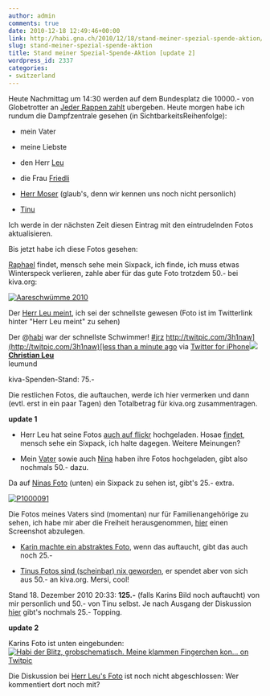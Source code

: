 ```yaml
---
author: admin
comments: true
date: 2010-12-18 12:49:46+00:00
link: http://habi.gna.ch/2010/12/18/stand-meiner-spezial-spende-aktion/
slug: stand-meiner-spezial-spende-aktion
title: Stand meiner Spezial-Spende-Aktion [update 2]
wordpress_id: 2337
categories:
- switzerland
---
```


Heute Nachmittag um 14:30 werden auf dem Bundesplatz die 10000.- von Globetrotter an [Jeder Rappen zahlt](http://www.jrz.ch/www/de/drs3/jeder-rappen-zaehlt.html) ubergeben. Heute morgen habe ich rundum die Dampfzentrale gesehen (in SichtbarkeitsReihenfolge):





  
  * mein Vater


  
  * meine Liebste


  
  * den Herr [Leu](http://leumund.ch/)


  
  * die Frau [Friedli](http://www.karinfriedli.ch/)


  
  * [Herr Moser](http://twitter.com/#!/habasch) (glaub's, denn wir kennen uns noch nicht personlich)


  
  * [Tinu](http://tinus-welt.blogspot.com/)




Ich werde in der nächsten Zeit diesen Eintrag mit den eintrudelnden Fotos aktualisieren.




Bis jetzt habe ich diese Fotos gesehen:




[Raphael](http://www.flickr.com/photos/raphael_moser/5270407439/) findet, mensch sehe mein Sixpack, ich finde, ich muss etwas Winterspeck verlieren, zahle aber für das gute Foto trotzdem 50.- bei kiva.org:

[![Aareschwümme 2010](http://farm6.static.flickr.com/5207/5270407439_08e708368c.jpg)](http://www.flickr.com/photos/raphael_moser/5270407439/)  

  

Der [Herr Leu meint](http://twitter.com/#!/leumund/statuses/16079739462615040), ich sei der schnellste gewesen (Foto ist im Twitterlink hinter "Herr Leu meint" zu sehen) 

Der @[habi](http://twitter.com/habi) war der schnellste Schwimmer! [#jrz](http://twitter.com/search?q=%23jrz)  [http://twitpic.com/3h1naw](http://twitpic.com/3h1naw)[less than a minute ago](http://twitter.com/leumund/statuses/16079739462615040) via [Twitter for iPhone](http://twitter.com/)[![](http://a3.twimg.com/profile_images/1174075451/avatar_2010_leu_new_normal.jpg)](http://twitter.com/leumund)**[Christian Leu](http://twitter.com/leumund)**  
leumund





kiva-Spenden-Stand: 75.-




Die restlichen Fotos, die auftauchen, werde ich hier vermerken und dann (evtl. erst in ein paar Tagen) den Totalbetrag für kiva.org zusammentragen.




**update 1**




- Herr Leu hat seine Fotos [auch auf flickr](http://www.flickr.com/photos/leumund/people/habi/) hochgeladen. Hosae [findet](http://www.flickr.com/photos/leumund/5271097890/comment72157625623317342/), mensch sehe ein Sixpack, ich halte dagegen. Weitere Meinungen?




- Mein [Vater](http://www.flickr.com/photos/habiold/tags/jrz/) sowie auch [Nina](http://www.flickr.com/photos/ninahostettler/tags/jrz/) haben ihre Fotos hochgeladen, gibt also nochmals 50.- dazu.




Da auf [Ninas Foto](http://www.flickr.com/photos/ninahostettler/5271385089/) (unten) ein Sixpack zu sehen ist, gibt's 25.- extra.




[![P1000091](http://farm6.static.flickr.com/5163/5271385089_a8ec95c1e5.jpg)](http://www.flickr.com/photos/ninahostettler/5271385089/)


  

Die Fotos meines Vaters sind (momentan) nur für Familienangehörige zu sehen, ich habe mir aber die Freiheit herausgenommen, [hier](http://cl.ly/3glh) einen Screenshot abzulegen.



- [Karin machte ein abstraktes Foto](http://habi.gna.ch/2010/12/18/stand-meiner-spezial-spende-aktion/#comment-14268), wenn das auftaucht, gibt das auch noch 25.-




- [Tinus Fotos sind (scheinbar) nix geworden](http://habi.gna.ch/2010/12/18/stand-meiner-spezial-spende-aktion/#comment-14279), er spendet aber von sich aus 50.- an kiva.org. Mersi, cool!




Stand 18. Dezember 2010 20:33: **125.-** (falls Karins Bild noch auftaucht) von mir personlich und 50.- von Tinu selbst. Je nach Ausgang der Diskussion [hier](http://www.flickr.com/photos/leumund/5271097890/) gibt's nochmals 25.- Topping.





**update 2**


Karins Foto ist unten eingebunden:
[![Habi der Blitz, grobschematisch. Meine klammen Fingerchen kon... on Twitpic](http://twitpic.com/show/thumb/3i67yp.jpg)](http://twitpic.com/3i67yp)
  

Die Diskussion bei [Herr Leu's Foto](http://flic.kr/p/92MKL7) ist noch nicht abgeschlossen: Wer kommentiert dort noch mit?

